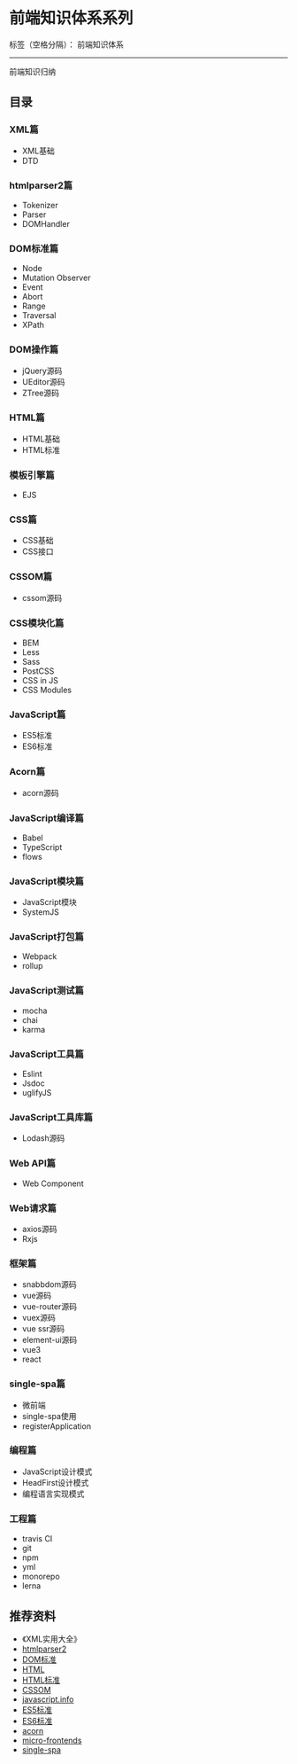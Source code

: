 # 前端知识体系系列

标签（空格分隔）： 前端知识体系

---

前端知识归纳

## 目录

### XML篇

* XML基础
* DTD

### htmlparser2篇

* Tokenizer
* Parser
* DOMHandler

### DOM标准篇

* Node
* Mutation Observer
* Event
* Abort
* Range
* Traversal
* XPath

### DOM操作篇

* jQuery源码
* UEditor源码
* ZTree源码

### HTML篇

* HTML基础
* HTML标准

### 模板引擎篇

* EJS

### CSS篇

* CSS基础
* CSS接口

### CSSOM篇

* cssom源码

### CSS模块化篇

* BEM
* Less
* Sass
* PostCSS
* CSS in JS
* CSS Modules

### JavaScript篇

* ES5标准
* ES6标准

### Acorn篇

* acorn源码

### JavaScript编译篇

* Babel
* TypeScript
* flows

### JavaScript模块篇

* JavaScript模块
* SystemJS

### JavaScript打包篇

* Webpack
* rollup

### JavaScript测试篇

* mocha
* chai
* karma

### JavaScript工具篇

* Eslint
* Jsdoc
* uglifyJS

### JavaScript工具库篇

* Lodash源码

### Web API篇

* Web Component

### Web请求篇

* axios源码
* Rxjs

### 框架篇

* snabbdom源码
* vue源码
* vue-router源码
* vuex源码
* vue ssr源码
* element-ui源码
* vue3
* react

### single-spa篇

* 微前端
* single-spa使用
* registerApplication

### 编程篇

* JavaScript设计模式
* HeadFirst设计模式
* 编程语言实现模式

### 工程篇

* travis CI
* git
* npm
* yml
* monorepo
* lerna

## 推荐资料

* 《XML实用大全》
* [htmlparser2](https://github.com/fb55/htmlparser2)
* [DOM标准](https://dom.spec.whatwg.org/)
* [HTML](https://wchaochao.gitbooks.io/frontend-dev/content/markup/html/)
* [HTML标准](https://html.spec.whatwg.org/multipage/)
* [CSSOM](https://github.com/NV/CSSOM)
* [javascript.info](https://javascript.info/)
* [ES5标准](http://book.wchaochao.com/gitbook-ecmascript-standard/)
* [ES6标准](https://www.ecma-international.org/ecma-262/10.0/index.html#sec-intro)
* [acorn](https://github.com/acornjs/acorn)
* [micro-frontends](https://martinfowler.com/articles/micro-frontends.html)
* [single-spa](https://github.com/single-spa/single-spa)
